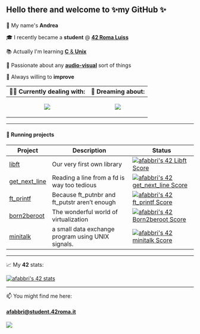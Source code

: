 ## Hello there and welcome to ✨my GitHub ✨</strong></p>

🔭 My name's **Andrea** 

🎓 I recently became a **student** @ [**42 Roma Luiss**](https://42roma.it)

📚 Actually I'm learning [**C** & **Unix**](#-running-projects)

🧶 Passionate about any [**audio-visual**](https://github.com/xosiety/useful_resources) sort of things

🌱 Always willing to **improve**

|                                              🤹🏽  Currently dealing with:                                               |                                                           💭   Dreaming about:                                                            |
|:------------------------------------------------------------------------------------------------------------------------:|:-----------------------------------------------------------------------------------------------------------------------------------------:|
| <p><a href="https://github.com/xosiety?tab=repositories"> <img src="https://skillicons.dev/icons?i=c,vim,git" /></a></p> | <p><a href="https://github.com/xosiety?tab=repositories"> <img src="https://skillicons.dev/icons?i=blender,raspberrypi,linux" /> </a></p> |

_________

#### 🎒 Running **projects**


| Project                                                    | Description                                       | Status                                                                                                                                                   |
|------------------------------------------------------------|---------------------------------------------------|----------------------------------------------------------------------------------------------------------------------------------------------------------|
| [libft](https://github.com/xosiety/libft)                  | Our very first own library                        | [![afabbri's 42 Libft Score](https://badge42.vercel.app/api/v2/cldhnh07v00880gl40bx970ai/project/2956014)](https://github.com/JaeSeoKim/badge42)         |
| [ get_next_line](https://github.com/xosiety/get_next_line) | Reading a line from a fd is way too tedious       | [![afabbri's 42 get_next_line Score](https://badge42.vercel.app/api/v2/cldhnh07v00880gl40bx970ai/project/2989343)](https://github.com/JaeSeoKim/badge42) |
| [ft_printf]()                                              | Because ft_putnbr and ft_putstr aren’t enough     | [![afabbri's 42 ft_printf Score](https://badge42.vercel.app/api/v2/cldhnh07v00880gl40bx970ai/project/2997086)](https://github.com/JaeSeoKim/badge42)     |
| [born2beroot]()                                            | The wonderful world of virtualization             | [![afabbri's 42 Born2beroot Score](https://badge42.vercel.app/api/v2/cldhnh07v00880gl40bx970ai/project/3020280)](https://github.com/JaeSeoKim/badge42)   |
| [minitalk]()                                               | a small data exchange program using UNIX signals. | [![afabbri's 42 minitalk Score](https://badge42.vercel.app/api/v2/cldhnh07v00880gl40bx970ai/project/3100635)](https://github.com/JaeSeoKim/badge42)      |


_________

📈 My **42** stats:

<a href="https://profile.intra.42.fr/users/afabbri"><img src="https://badge42.vercel.app/api/v2/cldhnh07v00880gl40bx970ai/stats?cursusId=21&amp;coalitionId=124" alt="afabbri's 42 stats" /> </a>

_________

📫   You might find me here:

#### <a href="mailto:afabbri@student.42roma.it ">afabbri@student.42roma.it </a>

![](https://hit.yhype.me/github/profile?user_id=48227952)


